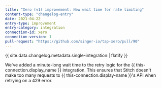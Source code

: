 ```yaml
---
title: "Xero (v1) improvement: New wait time for rate limiting"
content-type: "changelog-entry"
date: 2021-04-22
entry-type: improvement
entry-category: integration
connection-id: xero
connection-version: 1
pull-request: "https://github.com/singer-io/tap-xero/pull/90"
---
```

{{ site.data.changelog.metadata.single-integration | flatify }}

We've added a minute-long wait time to the retry logic for the {{ this-connection.display_name }} integration. This ensures that Stitch doesn't make too many requests to {{ this-connection.display-name }}'s API when retrying on a 429 error.